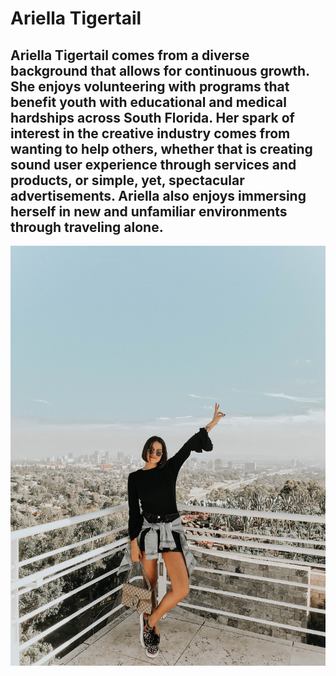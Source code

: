 # Ariella Tigertail
## Ariella Tigertail comes from a diverse background that allows for continuous growth. She enjoys volunteering with programs that benefit youth with educational and medical hardships across South Florida. Her spark of interest in the creative industry comes from wanting to help others, whether that is creating sound user experience through services and products, or simple, yet, spectacular advertisements. Ariella also enjoys immersing herself in new and unfamiliar environments through traveling alone.


![Image](https://github.com/ariellatigertail/CIM540/blob/master/hw/biography.jpg)
